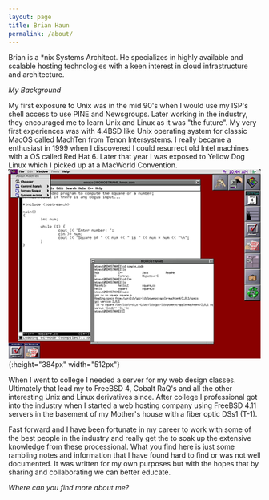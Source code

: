 ```yaml
---
layout: page
title: Brian Haun
permalink: /about/
---
```


Brian is a *nix Systems Architect. He specializes in highly available and scalable hosting technologies with a keen interest in cloud infrastructure and architecture.

*My Background*

My first exposure to Unix was in the mid 90's when I would use my ISP's shell access to use PINE and Newsgroups. Later working in the industry, they encouraged me to learn Unix and Linux as it was "the future". My very first experiences was with 4.4BSD like Unix operating system for classic MacOS called MachTen from Tenon Intersystems. I really became a enthusiast in 1999 when I discovered I could resurrect old Intel machines with a OS called Red Hat 6. Later that year I was exposed to Yellow Dog Linux which I picked up at a MacWorld Convention. ![Screenshot of MachTen](/i/tenon_machten.png){:height="384px" width="512px"}

When I went to college I needed a server for my web design classes. Ultimately that lead my to FreeBSD 4, Cobalt RaQ's and all the other interesting Unix and Linux derivatives since. After college I professional got into the industry when I started a web hosting company using FreeBSD 4.11 servers in the basement of my Mother's house with a fiber optic DSs1 (T-1).

Fast forward and I have been fortunate in my career to work with some of the best people in the industry and really get the to soak up the extensive knowledge from these processional. What you find here is just some rambling notes and information that I have found hard to find or was not well documented. It was written for my own purposes but with the hopes that by sharing and collaborating we can better educate.

*Where can you find more about me?*
